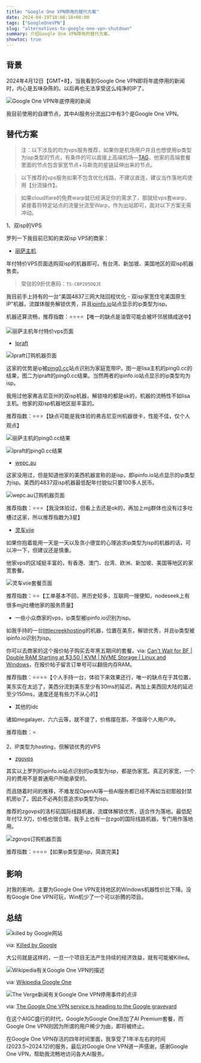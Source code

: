 ```yaml
---
title: "Google One VPN停用的替代方案"
date: 2024-04-19T18:08:18+08:00
tags: ["GoogleOneVPN"]
slug: "alternatives-to-google-one-vpn-shutdown"
summary: 介绍Google One VPN停用的替代方案。
showtoc: true
---
```


## 背景

2024年4月12日【GMT+8】，当我看到Google One VPN即将年底停用的新闻时，内心是五味杂陈的。以后再也无法享受这么纯净的IP了。

![Google One VPN年底停用的新闻](https://cdn.sa.net/2024/04/19/hRgFZYmdXp6BCVy.webp)

我目前使用的自建节点，其中AI服务分流出口中有3个是Google One VPN。

## 替代方案

> 注：以下涉及的均为vps服务推荐，如果你是机场用户并且也想使用ip类型为isp类型的节点，有条件的可以直接上高端机场—[TAG](https://tagss04.pro/#/auth/j6c8uF3k)，他家的高端套餐里面的节点包含家宽节点+马斯克的星链延伸出来的节点。

> 以下推荐的vps服务如果不包含优化线路，不建议直连，建议当作落地鸡使用【分流操作】。

> 如果cloudflare的免费warp就已经满足你的需求了，那就给vps套warp，紧接着将特定站点的流量分流至Warp，作为出站即可，面对以下方案无需冲动。

1、双isp的VPS

罗列一下我目前已知的卖双isp VPS的商家：

- [丽萨主机](https://lisahost.com/aff.php?aff=889)

年付特价VPS页面选购双isp的机器即可。有台湾、新加坡、美国地区的双isp机器售卖。

> 常驻的9折优惠码：`TS-CBP205DQJE`

我目前手上持有的一台“美国4837三网大陆回程优化 - 双isp家宽住宅美国原生IP”机器，流媒体服务解锁优秀，并且[ipinfo.io](https://ipinfo.io)站点显示的ip类型为isp。

机器还算流畅，推荐指数：⭐⭐⭐⭐【唯一的缺点是油管可能会被坏邻居搞成送中】

![丽萨主机年付特价vps页面](https://cdn.sa.net/2024/04/19/RuVlpAPQak9zvew.webp)

- [Ipraft](https://ipraft.com/?i6679af)

![Ipraft订购机器页面](https://cdn.sa.net/2024/04/19/3M76KGwBJeN2tSj.webp)

这家的优势是ip被[ping0.cc](https://ping0.cc/)站点识别为家庭宽带IP。图一是lisa主机的ping0.cc的结果，图二为ipraft的ping0.cc结果。当然两者的ipinfo.io站点显示的ip类型均为isp。

我用过他家弗吉尼亚州的双isp机器，解锁啥的都是ok的，机器的流畅性不如lisa主机。他家的双isp机器地区挺丰富的。

推荐指数：⭐⭐⭐【缺点可能是我体验的弗吉尼亚州机器很卡，性能不佳，仅个人观点】

![丽萨主机的ping0.cc结果](https://cdn.sa.net/2024/04/19/TWLFOvbmdEDP6Ng.webp)

![Ipraft的ping0.cc结果](https://cdn.sa.net/2024/04/19/LRsNSPAK2chrujY.webp)

- [wepc.au](https://wepc.au/aff.php?aff=305)

这家没用过，但是知道他家的美西机器宣称的是isp，即ipinfo.io站点显示的ip类型为isp。美西的4837双isp机器最低配年付貌似只要100多人民币。

![wepc.au订购机器页面](https://cdn.sa.net/2024/04/19/AvkO3KlnjUV74XG.webp)

推荐指数：⭐⭐⭐【我没体验过，但看上去还是ok的，再加上mjj群体也没有过多吐槽过这家，所以推荐指数为3星】

- [灵车viie](https://idc.viie.io/)

如果你抱着能用一天是一天以及贪小便宜的心理追求ip类型为isp的机器的话，可以冲一下，但建议还是慎重。

他家vps的区域挺丰富的，有香港、澳门、台湾、欧洲、新加坡、美国等地区的家宽套餐。

![灵车viie套餐页面](https://cdn.sa.net/2024/04/19/xArsDpf5V2KZCn7.webp)

推荐指数：⭐⭐【工单基本不回，黑历史较多，互联网一搜便知，nodeseek上有很多mjj吐槽他家的服务质量】

- 一些小众商家的vps，ip类型被ipinfo.io识别为isp。

如我手持的一台[littlecreekhosting](https://www.littlecreekhosting.com/)的机器，位置在美东，解锁优秀，并且ip类型被ipinfo.io识别为isp。

你可以去商家的这个报价帖子购买去年黑五期间的套餐。via: [Can't Wait for BF | Double RAM Starting at $3.50 | KVM | NVME Storage | Linux and Windows](https://lowendtalk.com/discussion/189963/cant-wait-for-bf-double-ram-starting-at-3-50-kvm-nvme-storage-linux-and-windows/p1)，在报价帖子留言订单号可以翻倍内存RAM。

推荐指数：⭐⭐⭐⭐【个人手持一台，体验下来效果还行，唯一的缺点在于其位置，美东实在太远了，美西分流到美东至少有30ms的延迟，再加上美西回大陆的延迟至少150ms，速度还是有些力不从心的】

- 其他的idc

诸如megalayer、六六云等，就不提了，价格摆在那，不值得个人用户冲。

推荐指数：⭐

2、IP类型为hosting，但解锁优秀的VPS

- [zgovps]( https://clients.zgovps.com/?cmd=cart&action=add&affid=354&id=100)

其实以上罗列的ipinfo.io站点识别的ip类型为isp，都是伪家宽。真正的家宽，一个月的费用不是普通用户所能承受的。

而且随着时间的推移，不难发现OpenAI等一些AI服务都已经不再如当初那般封禁机房ip了。因此不必再刻意追求ip类型为isp。

推荐的zgovps的洛杉矶国际线路机器，流媒体解锁优秀，适合作为落地。最低配年付12.9刀，价格也很合理。我手上也有一台zgo的国际线路机器，专门用作落地用。

![zgovps订购机器页面](https://cdn.sa.net/2024/04/19/8WQ9w6YLPqltvok.webp)

推荐指数：⭐⭐⭐⭐【如果ip类型是isp，简直完美】

## 影响

对我的影响，主要为Google One VPN支持地区的Windows机器性价比下降。没有Google One VPN可玩，Win机少了一个可以折腾的项目。

## 总结

![killed by Google网站](https://cdn.sa.net/2024/04/19/ZROjWtqkLpH6GE5.webp)

via: [Killed by Google](https://killedbygoogle.com/)

大公司就是这样的，一旦一个项目无法产生持续的经济效益，就有可能被Killed。

![Wikipedia有关Google One VPN的描述](https://cdn.sa.net/2024/04/19/O3xgnEAGfhjJ2st.webp)

via: [Wikipedia Google One](https://en.wikipedia.org/wiki/Google_One)

![The Verge新闻有关Google One VPN停用事件的点评](https://cdn.sa.net/2024/04/19/v7tcaKGWC9z3Hnq.webp)

via: [The Google One VPN service is heading to the Google graveyard](https://www.theverge.com/2024/4/12/24128177/google-one-vpn-service-shutdown-announcement-graveyard)

在这个AIGC盛行的时代，Google为Google One添加了AI Premium套餐，而Google One VPN则因为所谓的用户稀少为由，即将被终止。

在Google One VPN存活的四年时间里面，我享受了1年半左右的时间(2023.5~2024.12)的服务，最后对Google One VPN道一声感谢，感谢Google One VPN，帮助我流畅地访问各大AI服务。